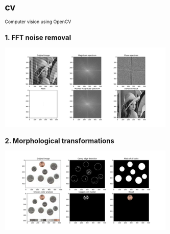 # cv

Computer vision using OpenCV

## 1. FFT noise removal
![Lab 1 - FFT](./Lab%201%20-%20FFT/lab_1.png "Screenshot")
## 2. Morphological transformations
![Lab 2 - Morphological transformations](./Lab%202%20-%20Morphological%20transformations/lab_2.png "Screenshot")

